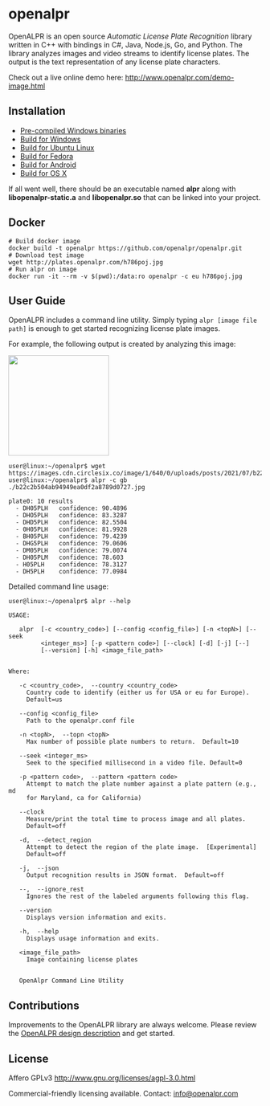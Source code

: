 # openalpr

OpenALPR is an open source *Automatic License Plate Recognition* library written in C++ with bindings in C#, Java, Node.js, Go, and Python.  The library analyzes images and video streams to identify license plates.  The output is the text representation of any license plate characters.

Check out a live online demo here: http://www.openalpr.com/demo-image.html

## Installation

* [Pre-compiled Windows binaries](https://github.com/openalpr/openalpr/releases/latest)
* [Build for Windows](https://github.com/openalpr/openalpr/wiki/Build-instructions-for-Windows)
* [Build for Ubuntu Linux](https://github.com/openalpr/openalpr/wiki/Build-instructions-for-Ubuntu-Linux)
* [Build for Fedora](https://github.com/openalpr/openalpr/wiki/Build-instructions-for-Fedora-Linux)
* [Build for Android](https://github.com/openalpr/openalpr/wiki/Build-instructions-for-Android)
* [Build for OS X](https://github.com/openalpr/openalpr/wiki/Build-instructions-for-OS-X)

If all went well, there should be an executable named **alpr** along with **libopenalpr-static.a** and **libopenalpr.so** that can be linked into your project.

## Docker

``` shell
# Build docker image
docker build -t openalpr https://github.com/openalpr/openalpr.git
# Download test image
wget http://plates.openalpr.com/h786poj.jpg
# Run alpr on image
docker run -it --rm -v $(pwd):/data:ro openalpr -c eu h786poj.jpg
```


## User Guide

OpenALPR includes a command line utility.  Simply typing `alpr [image file path]` is enough to get started recognizing license plate images.

For example, the following output is created by analyzing this image:

<img src="https://images.cdn.circlesix.co/image/1/640/0/uploads/posts/2021/07/b22c2b504ab94949ea0df2a8789d0727.jpg" width="200">

```
user@linux:~/openalpr$ wget https://images.cdn.circlesix.co/image/1/640/0/uploads/posts/2021/07/b22c2b504ab94949ea0df2a8789d0727.jpg
user@linux:~/openalpr$ alpr -c gb ./b22c2b504ab94949ea0df2a8789d0727.jpg

plate0: 10 results
  - DH05PLH   confidence: 90.4896
  - DHO5PLH   confidence: 83.3287
  - DHD5PLH   confidence: 82.5504
  - 0H05PLH   confidence: 81.9928
  - BH05PLH   confidence: 79.4239
  - DHG5PLH   confidence: 79.0606
  - DM05PLH   confidence: 79.0074
  - DH05PLM   confidence: 78.603
  - H05PLH    confidence: 78.3127
  - DH5PLH    confidence: 77.0984
```

Detailed command line usage:

```
user@linux:~/openalpr$ alpr --help

USAGE: 

   alpr  [-c <country_code>] [--config <config_file>] [-n <topN>] [--seek
         <integer_ms>] [-p <pattern code>] [--clock] [-d] [-j] [--]
         [--version] [-h] <image_file_path>


Where: 

   -c <country_code>,  --country <country_code>
     Country code to identify (either us for USA or eu for Europe). 
     Default=us

   --config <config_file>
     Path to the openalpr.conf file

   -n <topN>,  --topn <topN>
     Max number of possible plate numbers to return.  Default=10

   --seek <integer_ms>
     Seek to the specified millisecond in a video file. Default=0

   -p <pattern code>,  --pattern <pattern code>
     Attempt to match the plate number against a plate pattern (e.g., md
     for Maryland, ca for California)

   --clock
     Measure/print the total time to process image and all plates. 
     Default=off

   -d,  --detect_region
     Attempt to detect the region of the plate image.  [Experimental] 
     Default=off

   -j,  --json
     Output recognition results in JSON format.  Default=off

   --,  --ignore_rest
     Ignores the rest of the labeled arguments following this flag.

   --version
     Displays version information and exits.

   -h,  --help
     Displays usage information and exits.

   <image_file_path>
     Image containing license plates


   OpenAlpr Command Line Utility

```

## Contributions
Improvements to the OpenALPR library are always welcome.  Please review the [OpenALPR design description](https://github.com/openalpr/openalpr/wiki/OpenALPR-Design) and get started.

## License

Affero GPLv3
http://www.gnu.org/licenses/agpl-3.0.html

Commercial-friendly licensing available.  Contact: info@openalpr.com
